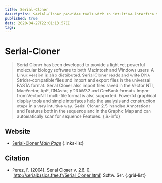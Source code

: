 ```yaml
---
title: Serial-Cloner
description: Serial-Cloner provides tools with an intuitive interface that assists you in DNA cloning, sequence analysis and visualization.
published: true
date: 2020-04-27T22:01:13.571Z
tags: 
---
```


# Serial-Cloner

> Serial Cloner has been developed to provide a light yet powerful molecular biology software to both Macintosh and Windows users. A Linux version is also distributed. Serial Cloner reads and write DNA Strider-compatible files and import and export files in the universal FASTA format. Serial Cloner also import files saved in the Vector NTI, MacVector, ApE, DNAstar, pDRAW32 and GenBank formats. Import from VectorNTI multi-file format is also supported. Powerful graphical display tools and simple interfaces help the analysis and construction steps in a very intuitive way. Serial Cloner 2.5, handles Annotations and Features both in the sequence and in the Graphic Map and can automatically scan for sequence Features.
{.is-info}

 

## Website 

- [Serial-Cloner *Main Page*](http://serialbasics.free.fr/Serial_Cloner.html)
 {.links-list}

## Citation

- Perez, F. (2004). Serial Cloner v. 2.6. 0. (http://serialbasics.free.fr/Serial_Cloner.html) Softw. Ser.
{.grid-list}